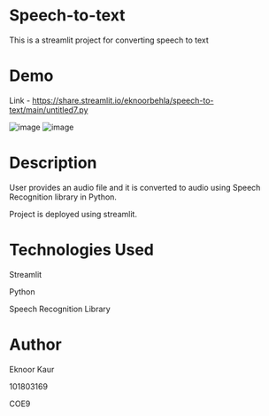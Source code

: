 # Speech-to-text
This is a streamlit project for converting speech to text

# Demo

Link - https://share.streamlit.io/eknoorbehla/speech-to-text/main/untitled7.py

![image](https://user-images.githubusercontent.com/68049068/140861816-74205b36-7044-404d-8a92-778dede7afa9.png)
![image](https://user-images.githubusercontent.com/68049068/140861881-098afdd2-1f1c-48c6-a0be-7ecc42053395.png)

# Description

User provides an audio file and it is converted to audio using Speech Recognition library in Python.

Project is deployed using streamlit.

# Technologies Used

Streamlit

Python

Speech Recognition Library

# Author

Eknoor Kaur

101803169

COE9
